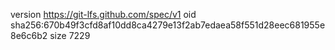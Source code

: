 version https://git-lfs.github.com/spec/v1
oid sha256:670b49f3cfd8af10dd8ca4279e13f2ab7edaea58f551d28eec681955e8e6c6b2
size 7229
